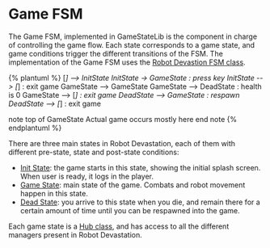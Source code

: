 # Game FSM

The Game FSM, implemented in GameStateLib is the component in charge of controlling the game flow. Each state corresponds to a game state, and game conditions trigger the different transitions of the FSM. The implementation of the Game FSM uses the [Robot Devastion FSM class](finite-state-machine.md).

{% plantuml %}
[*] --> InitState
InitState -> GameState : press key
InitState --> [*] : exit game
GameState --> GameState
GameState --> DeadState : health is 0
GameState --> [*] : exit game
DeadState --> GameState :  respawn
DeadState --> [*] : exit game

note top of GameState
  Actual game occurs 
  mostly here
end note
{% endplantuml %}


There are three main states in Robot Devastation, each of them with different pre-state, state and post-state conditions:

 * [Init State](init-state.md): the game starts in this state, showing the initial splash screen. When user is ready, it logs in the player.
 * [Game State](game-state.md): main state of the game. Combats and robot movement happen in this state.
 * [Dead State](dead-state.md): you arrive to this state when you die, and remain there for a certain amount of time until you can be respawned into the game.

Each game state is a [Hub class](../general-architecture/hub-class.md), and has access to all the different managers present in Robot Devastation.
